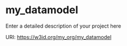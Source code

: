 # my_datamodel

Enter a detailed description of your project here

URI: https://w3id.org/my_org/my_datamodel

